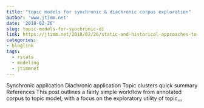 ```yaml
---
title: "topic models for synchronic & diachronic corpus exploration"
author: 'www.jtimm.net'
date: '2018-02-26'
slug: topic-models-for-synchronic-di
link: https://jtimm.net/2018/02/26/static-and-historical-approaches-to-topic-modeling/
categories:
- bloglink
tags:
  - rstats
  - modeling
  - jtimmnet
---
```


Synchronic application Diachronic application Topic clusters quick summary References This post outlines a fairly simple workflow from annotated corpus to topic model, with a focus on the exploratory utility of topic[... <i class="fas fa-external-link-alt"></i>](https://jtimm.net/2018/02/26/static-and-historical-approaches-to-topic-modeling/)

